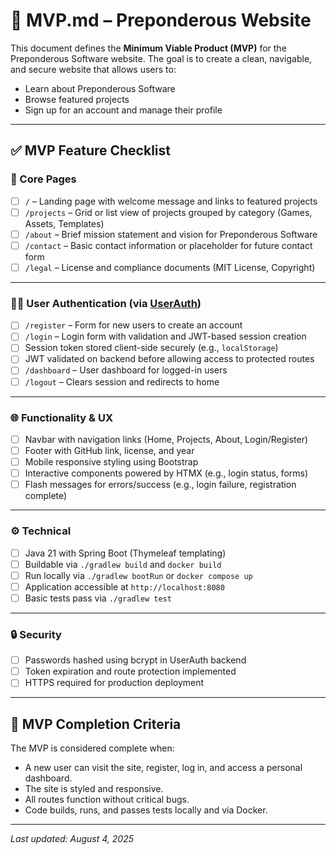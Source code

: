 # 🚀 MVP.md – Preponderous Website

This document defines the **Minimum Viable Product (MVP)** for the Preponderous Software website. The goal is to create a clean, navigable, and secure website that allows users to:

- Learn about Preponderous Software
- Browse featured projects
- Sign up for an account and manage their profile

---

## ✅ MVP Feature Checklist

### 🧱 Core Pages

- [ ] `/` – Landing page with welcome message and links to featured projects
- [ ] `/projects` – Grid or list view of projects grouped by category (Games, Assets, Templates)
- [ ] `/about` – Brief mission statement and vision for Preponderous Software
- [ ] `/contact` – Basic contact information or placeholder for future contact form
- [ ] `/legal` – License and compliance documents (MIT License, Copyright)

---

### 🧑‍💻 User Authentication (via [UserAuth](https://github.com/Preponderous-Software/UserAuth))

- [ ] `/register` – Form for new users to create an account
- [ ] `/login` – Login form with validation and JWT-based session creation
- [ ] Session token stored client-side securely (e.g., `localStorage`)
- [ ] JWT validated on backend before allowing access to protected routes
- [ ] `/dashboard` – User dashboard for logged-in users
- [ ] `/logout` – Clears session and redirects to home

---

### 🌐 Functionality & UX

- [ ] Navbar with navigation links (Home, Projects, About, Login/Register)
- [ ] Footer with GitHub link, license, and year
- [ ] Mobile responsive styling using Bootstrap
- [ ] Interactive components powered by HTMX (e.g., login status, forms)
- [ ] Flash messages for errors/success (e.g., login failure, registration complete)

---

### ⚙️ Technical

- [ ] Java 21 with Spring Boot (Thymeleaf templating)
- [ ] Buildable via `./gradlew build` and `docker build`
- [ ] Run locally via `./gradlew bootRun` or `docker compose up`
- [ ] Application accessible at `http://localhost:8080`
- [ ] Basic tests pass via `./gradlew test`

---

### 🔒 Security

- [ ] Passwords hashed using bcrypt in UserAuth backend
- [ ] Token expiration and route protection implemented
- [ ] HTTPS required for production deployment

---

## 🎯 MVP Completion Criteria

The MVP is considered complete when:

- A new user can visit the site, register, log in, and access a personal dashboard.
- The site is styled and responsive.
- All routes function without critical bugs.
- Code builds, runs, and passes tests locally and via Docker.

---

_Last updated: August 4, 2025_